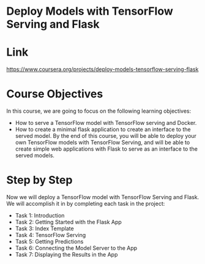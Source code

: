 # Deploy Models with TensorFlow Serving and Flask

# Link
https://www.coursera.org/projects/deploy-models-tensorflow-serving-flask

# Course Objectives
In this course, we are going to focus on the following learning objectives:
+ How to serve a TensorFlow model with TensorFlow serving and Docker.
+ How to create a minimal flask application to create an interface to the served model.
By the end of this course, you will be able to deploy your own TensorFlow models with TensorFlow Serving, and will be able to create simple web applications with Flask to serve as an interface to the served models.

# Step by Step
Now we will deploy a TensorFlow model with TensorFlow Serving and Flask. We will accomplish it in by completing each task in the project:
+ Task 1: Introduction
+ Task 2: Getting Started with the Flask App
+ Task 3: Index Template
+ Task 4: TensorFlow Serving
+ Task 5: Getting Predictions
+ Task 6: Connecting the Model Server to the App
+ Task 7: Displaying the Results in the App

